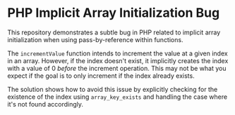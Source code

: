 # PHP Implicit Array Initialization Bug

This repository demonstrates a subtle bug in PHP related to implicit array initialization when using pass-by-reference within functions.

The `incrementValue` function intends to increment the value at a given index in an array.  However, if the index doesn't exist, it implicitly creates the index with a value of 0 *before* the increment operation. This may not be what you expect if the goal is to only increment if the index already exists.

The solution shows how to avoid this issue by explicitly checking for the existence of the index using `array_key_exists` and handling the case where it's not found accordingly.